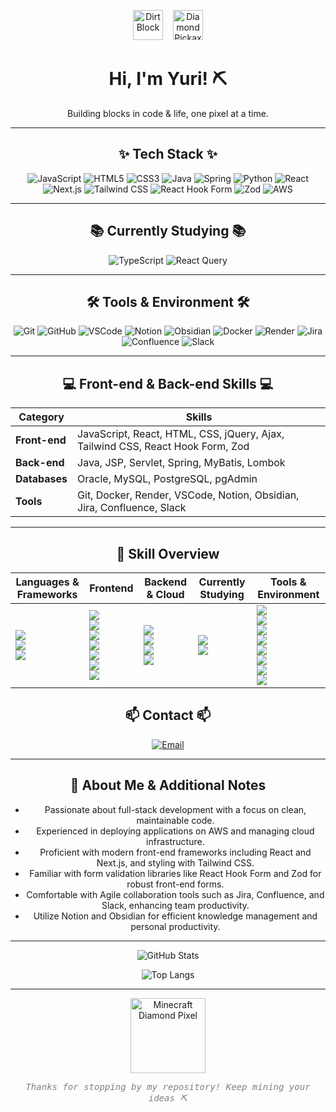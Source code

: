 <p align="center">
  <img src="https://static.wikia.nocookie.net/minecraft_gamepedia/images/0/07/Dirt_Block_JE2.png" alt="Dirt Block" width="48" height="48" style="margin-right: 12px;" />
  <img src="https://static.wikia.nocookie.net/minecraft_gamepedia/images/d/d7/Diamond_Pickaxe_JE2.png" alt="Diamond Pickaxe" width="48" height="48" />
</p>

<div align="center">

# Hi, I'm Yuri! ⛏️

Building blocks in code & life, one pixel at a time.

---

## ✨ Tech Stack ✨

<p align="center">
  <img src="https://img.shields.io/badge/JavaScript-F7DF1E?style=for-the-badge&logo=javascript&logoColor=black" alt="JavaScript" />
  <img src="https://img.shields.io/badge/HTML5-E34F26?style=for-the-badge&logo=html5&logoColor=white" alt="HTML5" />
  <img src="https://img.shields.io/badge/CSS3-1572B6?style=for-the-badge&logo=css3&logoColor=white" alt="CSS3" />
  <img src="https://img.shields.io/badge/Java-007396?style=for-the-badge&logo=java&logoColor=white" alt="Java" />
  <img src="https://img.shields.io/badge/Spring-6DB33F?style=for-the-badge&logo=spring&logoColor=white" alt="Spring" />
  <img src="https://img.shields.io/badge/Python-3776AB?style=for-the-badge&logo=python&logoColor=white" alt="Python" />
  <img src="https://img.shields.io/badge/React-61DAFB?style=for-the-badge&logo=react&logoColor=black" alt="React" />
  <img src="https://img.shields.io/badge/Next.js-000000?style=for-the-badge&logo=nextdotjs&logoColor=white" alt="Next.js" />
  <img src="https://img.shields.io/badge/Tailwind_CSS-38B2AC?style=for-the-badge&logo=tailwind-css&logoColor=white" alt="Tailwind CSS" />
  <img src="https://img.shields.io/badge/React_Hook_Form-61DAFB?style=for-the-badge&logo=react&logoColor=black" alt="React Hook Form" />
  <img src="https://img.shields.io/badge/Zod-000000?style=for-the-badge&logo=typescript&logoColor=white" alt="Zod" />
  <img src="https://img.shields.io/badge/AWS-232F3E?style=for-the-badge&logo=amazon-aws&logoColor=white" alt="AWS" />
</p>

---

## 📚 Currently Studying 📚

<p align="center">
  <img src="https://img.shields.io/badge/TypeScript-007ACC?style=for-the-badge&logo=typescript&logoColor=white" alt="TypeScript" />
  <img src="https://img.shields.io/badge/React_Query-FF4154?style=for-the-badge&logo=react-query&logoColor=white" alt="React Query" />
</p>

---

## 🛠 Tools & Environment 🛠

<p align="center">
  <img src="https://img.shields.io/badge/Git-F05033?style=for-the-badge&logo=git&logoColor=white" alt="Git" />
  <img src="https://img.shields.io/badge/GitHub-181717?style=for-the-badge&logo=github&logoColor=white" alt="GitHub" />
  <img src="https://img.shields.io/badge/VSCode-007ACC?style=for-the-badge&logo=visual-studio-code&logoColor=white" alt="VSCode" />
  <img src="https://img.shields.io/badge/Notion-F3F3F3?style=for-the-badge&logo=notion&logoColor=black" alt="Notion" />
  <img src="https://img.shields.io/badge/Obsidian-339933?style=for-the-badge&logo=obsidian&logoColor=white" alt="Obsidian" />
  <img src="https://img.shields.io/badge/Docker-2496ED?style=for-the-badge&logo=docker&logoColor=white" alt="Docker" />
  <img src="https://img.shields.io/badge/Render-3D3D3D?style=for-the-badge&logo=render&logoColor=white" alt="Render" />
  <img src="https://img.shields.io/badge/Jira-0052CC?style=for-the-badge&logo=jira&logoColor=white" alt="Jira" />
  <img src="https://img.shields.io/badge/Confluence-172B4D?style=for-the-badge&logo=confluence&logoColor=white" alt="Confluence" />
  <img src="https://img.shields.io/badge/Slack-4A154B?style=for-the-badge&logo=slack&logoColor=white" alt="Slack" />
</p>

---

## 💻 Front-end & Back-end Skills 💻

| Category       | Skills                              |
| -------------- | --------------------------------- |
| **Front-end**  | JavaScript, React, HTML, CSS, jQuery, Ajax, Tailwind CSS, React Hook Form, Zod |
| **Back-end**   | Java, JSP, Servlet, Spring, MyBatis, Lombok |
| **Databases**  | Oracle, MySQL, PostgreSQL, pgAdmin |
| **Tools**      | Git, Docker, Render, VSCode, Notion, Obsidian, Jira, Confluence, Slack |

---

## 🧠 Skill Overview

| **Languages & Frameworks** | **Frontend** | **Backend & Cloud** | **Currently Studying** | **Tools & Environment** |
|----------------------------|--------------|----------------------|-------------------------|--------------------------|
| ![](https://img.shields.io/badge/Java-007396?style=for-the-badge&logo=java&logoColor=white) <br> ![](https://img.shields.io/badge/JavaScript-F7DF1E?style=for-the-badge&logo=javascript&logoColor=black) <br> ![](https://img.shields.io/badge/Python-3776AB?style=for-the-badge&logo=python&logoColor=white) | ![](https://img.shields.io/badge/HTML5-E34F26?style=for-the-badge&logo=html5&logoColor=white) <br> ![](https://img.shields.io/badge/CSS3-1572B6?style=for-the-badge&logo=css3&logoColor=white) <br> ![](https://img.shields.io/badge/React-61DAFB?style=for-the-badge&logo=react&logoColor=black) <br> ![](https://img.shields.io/badge/Next.js-000000?style=for-the-badge&logo=nextdotjs&logoColor=white) <br> ![](https://img.shields.io/badge/Tailwind_CSS-38B2AC?style=for-the-badge&logo=tailwind-css&logoColor=white) <br> ![](https://img.shields.io/badge/React_Hook_Form-61DAFB?style=for-the-badge&logo=react&logoColor=black) <br> ![](https://img.shields.io/badge/Zod-000000?style=for-the-badge&logo=typescript&logoColor=white) | ![](https://img.shields.io/badge/Spring-6DB33F?style=for-the-badge&logo=spring&logoColor=white) <br> ![](https://img.shields.io/badge/AWS-232F3E?style=for-the-badge&logo=amazon-aws&logoColor=white) <br> ![](https://img.shields.io/badge/Render-3D3D3D?style=for-the-badge&logo=render&logoColor=white) <br> ![](https://img.shields.io/badge/Docker-2496ED?style=for-the-badge&logo=docker&logoColor=white) | ![](https://img.shields.io/badge/TypeScript-007ACC?style=for-the-badge&logo=typescript&logoColor=white) <br> ![](https://img.shields.io/badge/React_Query-FF4154?style=for-the-badge&logo=react-query&logoColor=white) | ![](https://img.shields.io/badge/Git-F05033?style=for-the-badge&logo=git&logoColor=white) <br> ![](https://img.shields.io/badge/GitHub-181717?style=for-the-badge&logo=github&logoColor=white) <br> ![](https://img.shields.io/badge/VSCode-007ACC?style=for-the-badge&logo=visual-studio-code&logoColor=white) <br> ![](https://img.shields.io/badge/Notion-F3F3F3?style=for-the-badge&logo=notion&logoColor=black) <br> ![](https://img.shields.io/badge/Obsidian-339933?style=for-the-badge&logo=obsidian&logoColor=white) <br> ![](https://img.shields.io/badge/Jira-0052CC?style=for-the-badge&logo=jira&logoColor=white) <br> ![](https://img.shields.io/badge/Confluence-172B4D?style=for-the-badge&logo=confluence&logoColor=white) <br> ![](https://img.shields.io/badge/Slack-4A154B?style=for-the-badge&logo=slack&logoColor=white) |


## 📫 Contact 📫

<p align="center">
  <a href="mailto:syuri5458@naver.com" target="_blank" rel="noopener noreferrer">
    <img src="https://img.shields.io/badge/syuri5458@naver.com-D14836?style=for-the-badge&logo=gmail&logoColor=white" alt="Email" />
  </a>
</p>

---

## 📌 About Me & Additional Notes

- Passionate about full-stack development with a focus on clean, maintainable code.  
- Experienced in deploying applications on AWS and managing cloud infrastructure.  
- Proficient with modern front-end frameworks including React and Next.js, and styling with Tailwind CSS.  
- Familiar with form validation libraries like React Hook Form and Zod for robust front-end forms.  
- Comfortable with Agile collaboration tools such as Jira, Confluence, and Slack, enhancing team productivity.  
- Utilize Notion and Obsidian for efficient knowledge management and personal productivity.  

---

![GitHub Stats](https://github-readme-stats.vercel.app/api?username=yuriuser126&show_icons=true&theme=dracula&include_all_commits=true&count_private=true)

![Top Langs](https://github-readme-stats.vercel.app/api/top-langs/?username=yuriuser126&layout=compact&theme=dracula&langs_count=5)

---

<p align="center">
  <img src="https://media4.giphy.com/media/v1.Y2lkPTc5MGI3NjExZXVzZ2piaGNoZWhvNzl6d2NmZGswaTc4YmNmdnljY2twNGZpdGx0NCZlcD12MV9pbnRlcm5hbF9naWZfYnlfaWQmY3Q9Zw/wKWxuUOcp9fdvckBty/giphy.gif" width="120" alt="Minecraft Diamond Pixel" />
</p>

<p align="center" style="font-family:monospace; color:gray;">
  <em>Thanks for stopping by my repository! Keep mining your ideas ⛏️</em>
</p>


